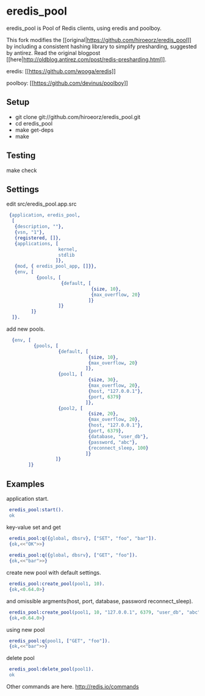 # eredis_pool

eredis_pool is Pool of Redis clients, using eredis and poolboy.

This fork modifies the
[[original|https://github.com/hiroeorz/eredis_pool]] by including a
consistent hashing library to simplify presharding, suggested by
antirez. Read the original blogpost
[[here|http://oldblog.antirez.com/post/redis-presharding.html]]. 

eredis:
[[https://github.com/wooga/eredis]]

poolboy:
[[https://github.com/devinus/poolboy]]

## Setup

- git clone git://github.com/hiroeorz/eredis_pool.git
- cd eredis_pool
- make get-deps
- make

## Testing

make check

## Settings

edit src/eredis_pool.app.src

```erlang
 {application, eredis_pool,
  [
   {description, ""},
   {vsn, "1"},
   {registered, []},
   {applications, [
                   kernel,
                   stdlib
                  ]},
   {mod, { eredis_pool_app, []}},
   {env, [
           {pools, [
                    {default, [
                               {size, 10},
                               {max_overflow, 20}
                              ]}
                   ]}
         ]}
  ]}.
```

add new pools.

```erlang
  {env, [
          {pools, [
                   {default, [
                              {size, 10},
                              {max_overflow, 20}
                             ]},
                   {pool1, [
                              {size, 30},
                              {max_overflow, 20},
                              {host, "127.0.0.1"},
                              {port, 6379}
                             ]},
                   {pool2, [
                              {size, 20},
                              {max_overflow, 20},
                              {host, "127.0.0.1"},
                              {port, 6379},
                              {database, "user_db"},
                              {password, "abc"},
                              {reconnect_sleep, 100}
                             ]}
                  ]}
        ]}
```


## Examples

application start.
```erlang
 eredis_pool:start().
 ok
```

key-value set and get
```erlang
 eredis_pool:q({global, dbsrv}, ["SET", "foo", "bar"]).
 {ok,<<"OK">>}
 
 eredis_pool:q({global, dbsrv}, ["GET", "foo"]).       
 {ok,<<"bar">>}
```
 
create new pool with default settings.
```erlang
 eredis_pool:create_pool(pool1, 10).
 {ok,<0.64.0>}
```

and omissible argments(host, port, database, password reconnect_sleep).
```erlang
 eredis_pool:create_pool(pool1, 10, "127.0.0.1", 6379, "user_db", "abc", 100).
 {ok,<0.64.0>}
```

using new pool
```erlang
 eredis_pool:q(pool1, ["GET", "foo"]).
 {ok,<<"bar">>}
```

delete pool
```erlang
 eredis_pool:delete_pool(pool1).    
 ok
```

Other commands are here.
http://redis.io/commands
